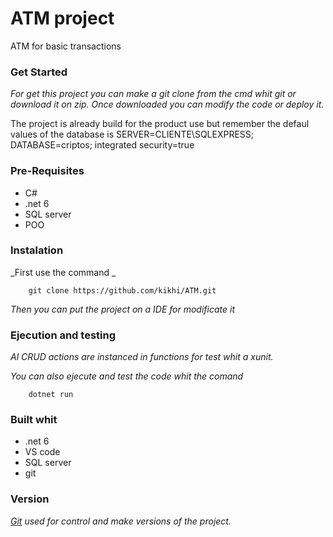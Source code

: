 # ATM project
ATM for basic transactions

### Get Started
_For get this project you can make a git clone from the cmd whit git or download it on zip._
_Once downloaded you can modify the code or deploy it._

The project is already build for the product use but remember the defaul values of the database is SERVER=CLIENTE\\SQLEXPRESS; DATABASE=criptos; integrated security=true


### Pre-Requisites
  - C# 
  - .net 6
  - SQL server
  - POO


### Instalation
_First use the command _

```
    git clone https://github.com/kikhi/ATM.git
```

_Then you can put the project on a IDE for modificate it_

### Ejecution and testing
_Al CRUD actions are instanced in functions for test whit a xunit._

_You can also ejecute and test the code whit the comand_
```
    dotnet run
```

### Built whit
  - .net 6
  - VS code
  - SQL server
  - git

### Version
_[Git](https://git-scm.com/downloads) used for control and make versions of the project._
